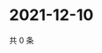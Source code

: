 # 2021-12-10

共 0 条

<!-- BEGIN WEIBO -->
<!-- 最后更新时间 Fri Dec 10 2021 05:12:40 GMT+0800 (China Standard Time) -->

<!-- END WEIBO -->
